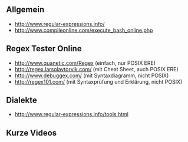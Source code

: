 Allgemein
---------

* http://www.regular-expressions.info/
* http://www.compileonline.com/execute_bash_online.php

Regex Tester Online
-------------------

* http://www.quanetic.com/Regex (einfach, nur POSIX ERE)
* http://regex.larsolavtorvik.com/ (mit Cheat Sheet, auch POSIX ERE)
* http://www.debuggex.com/ (mit Syntaxdiagramm, nicht POSIX)
* http://regex101.com/ (mit Syntaxprüfung und Erklärung, nicht POSIX)

Dialekte
--------

* http://www.regular-expressions.info/tools.html

Kurze Videos
------------

